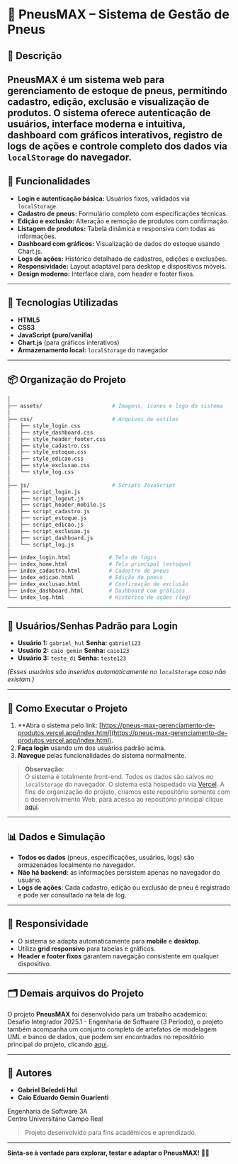 
# 📛 PneusMAX – Sistema de Gestão de Pneus

## 🧾 Descrição

**PneusMAX** é um sistema web para gerenciamento de estoque de pneus, permitindo cadastro, edição, exclusão e visualização de produtos. O sistema oferece autenticação de usuários, interface moderna e intuitiva, dashboard com gráficos interativos, registro de logs de ações e controle completo dos dados via `localStorage` do navegador.
---

## 🚀 Funcionalidades

- **Login e autenticação básica:** Usuários fixos, validados via `localStorage`.
- **Cadastro de pneus:** Formulário completo com especificações técnicas.
- **Edição e exclusão:** Alteração e remoção de produtos com confirmação.
- **Listagem de produtos:** Tabela dinâmica e responsiva com todas as informações.
- **Dashboard com gráficos:** Visualização de dados do estoque usando Chart.js.
- **Logs de ações:** Histórico detalhado de cadastros, edições e exclusões.
- **Responsividade:** Layout adaptável para desktop e dispositivos móveis.
- **Design moderno:** Interface clara, com header e footer fixos.

---

## 🧪 Tecnologias Utilizadas

- **HTML5**  
- **CSS3**  
- **JavaScript (puro/vanilla)**  
- **Chart.js** (para gráficos interativos)
- **Armazenamento local:** `localStorage` do navegador

---

## 📦 Organização do Projeto

```bash
│
├── assets/                      # Imagens, ícones e logo do sistema
│
├── css/                         # Arquivos de estilos
│   ├── style_login.css
│   ├── style_dashboard.css
│   ├── style_header_footer.css
│   ├── style_cadastro.css
│   ├── style_estoque.css
│   ├── style_edicao.css
│   ├── style_exclusao.css
│   └── style_log.css
│
├── js/                          # Scripts JavaScript
│   ├── script_login.js
│   ├── script_logout.js
│   ├── script_header_mobile.js
│   ├── script_cadastro.js
│   ├── script_estoque.js
│   ├── script_edicao.js
│   ├── script_exclusao.js
│   ├── script_dashboard.js
│   └── script_log.js
│
├── index_login.html            # Tela de login
├── index_home.html             # Tela principal (estoque)
├── index_cadastro.html         # Cadastro de pneus
├── index_edicao.html           # Edição de pneus
├── index_exclusao.html         # Confirmação de exclusão
├── index_dashboard.html        # Dashboard com gráficos
└── index_log.html              # Histórico de ações (log)
```

---

## 👥 Usuários/Senhas Padrão para Login

- **Usuário 1:** `gabriel_hul` **Senha:** `gabriel123`  
- **Usuário 2:** `caio_gemin` **Senha:** `caio123`
- **Usuário 3:** `teste_di` **Senha:** `teste123`

*(Esses usuários são inseridos automaticamente no `localStorage` caso não existam.)*

---

## 🔧 Como Executar o Projeto

1. **Abra o sistema pelo link: [https://pneus-max-gerenciamento-de-produtos.vercel.app/index.html](https://pneus-max-gerenciamento-de-produtos.vercel.app/index.html).
2. **Faça login** usando um dos usuários padrão acima.
3. **Navegue** pelas funcionalidades do sistema normalmente.

> **Observação:**  
> O sistema é totalmente front-end. Todos os dados são salvos no `localStorage` do navegador.
> O sistema está hospedado via [Vercel](https://vercel.com/).
> A fins de organização do projeto, criamos este repositório somente com o desenvolvimento Web, para acesso ao repositório principal clique [aqui](https://github.com/GabrielBeledeli/Desafio-Integrador-2025.1---Engenharia-de-Software-3-Periodo.git).

---

## 📊 Dados e Simulação

- **Todos os dados** (pneus, especificações, usuários, logs) são armazenados localmente no navegador.
- **Não há backend**: as informações persistem apenas no navegador do usuário.
- **Logs de ações**: Cada cadastro, edição ou exclusão de pneu é registrado e pode ser consultado na tela de log.

---

## 📱 Responsividade

- O sistema se adapta automaticamente para **mobile** e **desktop**.
- Utiliza **grid responsivo** para tabelas e gráficos.
- **Header e footer fixos** garantem navegação consistente em qualquer dispositivo.

---

## 🗂️ Demais arquivos do Projeto

O projeto **PneusMAX** foi desenvolvido para um trabalho academico: Desafio Integrador 2025.1 - Engenharia de Software (3 Periodo), o projeto também acompanha um conjunto completo de artefatos de modelagem UML e banco de dados, que podem ser encontrados no repositório principal do projeto, clicando [aqui](https://github.com/GabrielBeledeli/Desafio-Integrador-2025.1---Engenharia-de-Software-3-Periodo.git).

---

## 🧠 Autores

- **Gabriel Beledeli Hul**
- **Caio Eduardo Gemin Guarienti**

Engenharia de Software 3A  
Centro Universitário Campo Real

> Projeto desenvolvido para fins acadêmicos e aprendizado.

---

**Sinta-se à vontade para explorar, testar e adaptar o PneusMAX!** 🚗🛞

